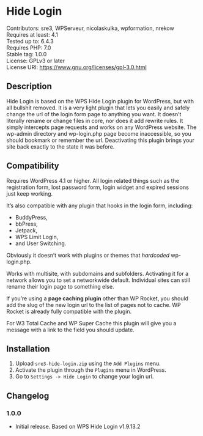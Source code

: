 # Hide Login

Contributors: sre3, WPServeur, nicolaskulka, wpformation, nrekow  
Requires at least: 4.1  
Tested up to: 6.4.3  
Requires PHP: 7.0  
Stable tag: 1.0.0  
License: GPLv3 or later  
License URI: https://www.gnu.org/licenses/gpl-3.0.html

## Description 

Hide Login is based on the WPS Hide Login plugin for WordPress, but with all bullshit removed. It is a very light plugin that lets you easily and safely change the url of the login form page to anything you want. It doesn’t literally rename or change files in core, nor does it add rewrite rules. It simply intercepts page requests and works on any WordPress website. The wp-admin directory and wp-login.php page become inaccessible, so you should bookmark or remember the url. Deactivating this plugin brings your site back exactly to the state it was before.

## Compatibility 

Requires WordPress 4.1 or higher. All login related things such as the registration form, lost password form, login widget and expired sessions just keep working.

It’s also compatible with any plugin that hooks in the login form, including:

* BuddyPress,
* bbPress,
* Jetpack,
* WPS Limit Login,
* and User Switching.

Obviously it doesn’t work with plugins or themes that *hardcoded* wp-login.php.

Works with multisite, with subdomains and subfolders. Activating it for a network allows you to set a networkwide default. Individual sites can still rename their login page to something else.

If you’re using a **page caching plugin** other than WP Rocket, you should add the slug of the new login url to the list of pages not to cache. WP Rocket is already fully compatible with the plugin.

For W3 Total Cache and WP Super Cache this plugin will give you a message with a link to the field you should update.

## Installation

1. Upload `sre3-hide-login.zip` using the `Add Plugins` menu.
2. Activate the plugin through the `Plugins` menu in WordPress.
3. Go to `Settings -> Hide Login` to change your login url.

## Changelog

### 1.0.0
* Initial release. Based on WPS Hide Login v1.9.13.2

